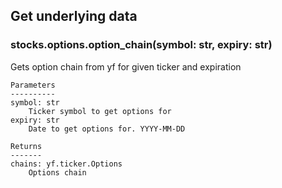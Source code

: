## Get underlying data 
### stocks.options.option_chain(symbol: str, expiry: str)

Gets option chain from yf for given ticker and expiration

    Parameters
    ----------
    symbol: str
        Ticker symbol to get options for
    expiry: str
        Date to get options for. YYYY-MM-DD

    Returns
    -------
    chains: yf.ticker.Options
        Options chain
